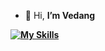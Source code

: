 - 👋 Hi, <b>I’m Vedang<b>

[![My Skills](https://skillicons.dev/icons?i=js,html,css,wasm)](https://skillicons.dev)
<!---
vedaaanggshetty/vedaaanggshetty is a ✨ special ✨ repository because its `README.md` (this file) appears on your GitHub profile.
You can click the Preview link to take a look at your changes.
--->
